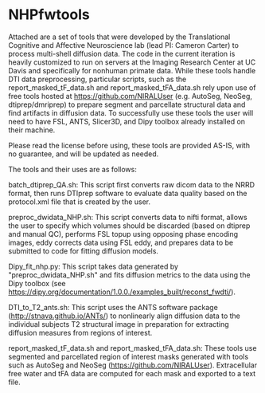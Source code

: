 # NHPfwtools
Attached are a set of tools that were developed by the Translational Cognitive and Affective Neuroscience lab (lead PI: Cameron Carter) to process multi-shell diffusion data. The code in the current iteration is heavily customized to run on servers at the Imaging Research Center at UC Davis and specifically for nonhuman primate data.  While these tools handle DTI data preprocessing, particular scripts, such as the report_masked_tF_data.sh and report_masked_tFA_data.sh rely upon use of free tools hosted at https://github.com/NIRALUser (e.g. AutoSeg, NeoSeg, dtiprep/dmriprep) to prepare segment and parcellate structural data and find artifacts in diffusion data.  To successfully use these tools the user will need to have FSL, ANTS, Slicer3D, and Dipy toolbox already installed on their machine.

Please read the license before using, these tools are provided AS-IS, with no guarantee, and will be updated as needed.

The tools and their uses are as follows:

batch_dtiprep_QA.sh: This script first converts raw dicom data to the NRRD format, then runs DTIprep software to evaluate data quality based on the protocol.xml file that is created by the user.

preproc_dwidata_NHP.sh: This script converts data to nifti format, allows the user to specify which volumes should be discarded (based on dtiprep and manual QC), performs FSL topup using opposing phase encoding images, eddy corrects data using FSL eddy, and prepares data to be submitted to code for fitting diffusion models.

Dipy_fit_nhp.py: This script takes data generated by "preproc_dwidata_NHP.sh" and fits diffusion metrics to the data using the Dipy toolbox (see https://dipy.org/documentation/1.0.0./examples_built/reconst_fwdti/).

DTI_to_T2_ants.sh: This script uses the ANTS software package (http://stnava.github.io/ANTs/) to nonlinearly align diffusion data to the individual subjects T2 structural image in preparation for extracting diffusion measures from regions of interest.

report_masked_tF_data.sh and report_masked_tFA_data.sh: These tools use segmented and parcellated region of interest masks generated with tools such as AutoSeg and NeoSeg (https://github.com/NIRALUser).  Extracellular free water and tFA data are computed for each mask and exported to a text file.
